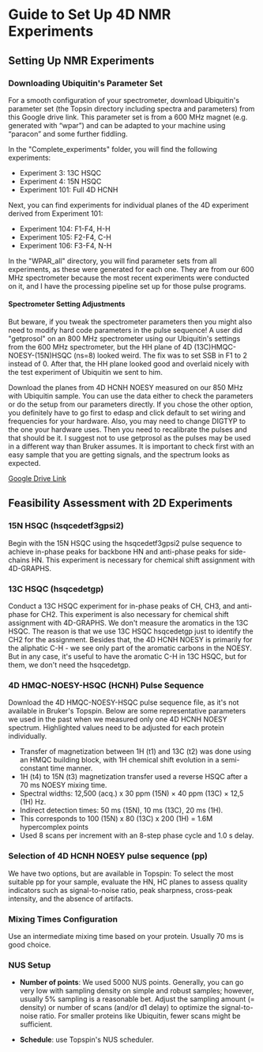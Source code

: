 # Guide to Set Up 4D NMR Experiments

## Setting Up NMR Experiments

### Downloading Ubiquitin's Parameter Set
For a smooth configuration of your spectrometer, download Ubiquitin's parameter set (the Topsin directory including spectra and parameters) from this Google drive link. This parameter set is from a 600 MHz magnet (e.g. generated with “wpar”) and can be adapted to your machine using “paracon” and some further fiddling.

In the "Complete_experiments" folder, you will find the following experiments:
- Experiment 3: 13C HSQC
- Experiment 4: 15N HSQC
- Experiment 101: Full 4D HCNH

Next, you can find experiments for individual planes of the 4D experiment derived from Experiment 101:
- Experiment 104: F1-F4, H-H
- Experiment 105: F2-F4, C-H
- Experiment 106: F3-F4, N-H

In the "WPAR_all" directory, you will find parameter sets from all experiments, as these were generated for each one. They are from our 600 MHz spectrometer because the most recent experiments were conducted on it, and I have the processing pipeline set up for those pulse programs.

#### Spectrometer Setting Adjustments
But beware, if you tweak the spectrometer parameters then you might also need to modify hard code parameters in the pulse sequence! A user did "getprosol" on an 800 MHz spectrometer using our Ubiquitin's settings from the 600 MHz spectrometer, but the HH plane of 4D (13C)HMQC-NOESY-(15N)HSQC (ns=8) looked weird. The fix was to set SSB in F1 to 2 instead of 0. After that, the HH plane looked good and overlaid nicely with the test experiment of Ubiquitin we sent to him.

Download the planes from 4D HCNH NOESY measured on our 850 MHz with Ubiquitin sample. You can use the data either to check the parameters or do the setup from our parameters directly. If you chose the other option, you definitely have to go first to edasp and click default to set wiring and frequencies for your hardware. Also, you may need to change DIGTYP to the one your hardware uses. Then you need to recalibrate the pulses and that should be it. I suggest not to use getprosol as the pulses may be used in a different way than Bruker assumes. It is important to check first with an easy sample that you are getting signals, and the spectrum looks as expected.

[Google Drive Link](https://drive.google.com/drive/folders/1MJaQDYZ0T69Zc-JC1VrY-RWwws8zJBEa?usp=sharing)

## Feasibility Assessment with 2D Experiments

### 15N HSQC (hsqcedetf3gpsi2)
Begin with the 15N HSQC using the hsqcedetf3gpsi2 pulse sequence to achieve in-phase peaks for backbone HN and anti-phase peaks for side-chains HN. This experiment is necessary for chemical shift assignment with 4D-GRAPHS.

### 13C HSQC (hsqcedetgp)
Conduct a 13C HSQC experiment for in-phase peaks of CH, CH3, and anti-phase for CH2. This experiment is also necessary for chemical shift assignment with 4D-GRAPHS. We don't measure the aromatics in the 13C HSQC. The reason is that we use 13C HSQC hsqcedetgp just to identify the CH2 for the assignment. Besides that, the 4D HCNH NOESY is primarily for the aliphatic C-H - we see only part of the aromatic carbons in the NOESY. But in any case, it's useful to have the aromatic C-H in 13C HSQC, but for them, we don't need the hsqcedetgp.

### 4D HMQC-NOESY-HSQC (HCNH) Pulse Sequence
Download the 4D HMQC-NOESY-HSQC pulse sequence file, as it's not available in Bruker's Topspin. Below are some representative parameters we used in the past when we measured only one 4D HCNH NOESY spectrum. Highlighted values need to be adjusted for each protein individually.
- Transfer of magnetization between 1H (t1) and 13C (t2) was done using an HMQC building block, with 1H chemical shift evolution in a semi-constant time manner.
- 1H (t4) to 15N (t3) magnetization transfer used a reverse HSQC after a 70 ms NOESY mixing time.
- Spectral widths: 12,500 (acq.) x 30 ppm (15N) × 40 ppm (13C) × 12,5 (1H) Hz.
- Indirect detection times: 50 ms (15N), 10 ms (13C), 20 ms (1H).
- This corresponds to 100 (15N) x 80 (13C) x 200 (1H) = 1.6M hypercomplex points
- Used 8 scans per increment with an 8-step phase cycle and 1.0 s delay.

### Selection of 4D HCNH NOESY pulse sequence (pp)
We have two options, but are available in Topspin: 
To select the most suitable pp for your sample, evaluate the HN, HC planes to assess quality indicators such as 
signal-to-noise ratio, peak sharpness, cross-peak intensity, and the absence of artifacts.

### Mixing Times Configuration
Use an intermediate mixing time based on your protein. Usually 70 ms is good choice.

### NUS Setup

- **Number of points**: We used 5000 NUS points. Generally, you can go very low with sampling density on simple and 
robust samples; however, usually 5% sampling is a reasonable bet. Adjust the sampling amount (= density) or number of scans (and/or d1 delay) to optimize the signal-to-noise ratio. For smaller proteins like Ubiquitin, fewer scans might be sufficient.

- **Schedule**: use Topspin's NUS scheduler.


